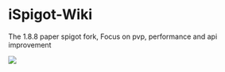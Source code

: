 # iSpigot-Wiki
The 1.8.8 paper spigot fork, Focus on pvp, performance and api improvement

![](https://i.imgur.com/F5BNaJV.jpg)

